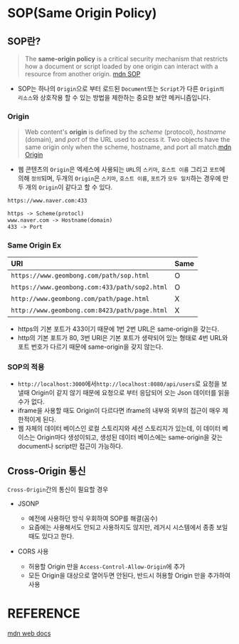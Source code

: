 # SOP(Same Origin Policy)

## SOP란?

> The **same-origin policy** is a critical security mechanism that restricts how a document or script loaded by one origin can interact with a resource from another origin. [mdn SOP](https://developer.mozilla.org/en-US/docs/Web/Security/Same-origin_policy)

- SOP는 하나의 `Origin`으로 부터 로드된 `Document`또는 `Script`가 다른 `Origin의 리소스`와 상호작용 할 수 있는 방법을 제한하는 중요한 보안 메커니즘입니다.

### Origin

> Web content's **origin** is defined by the *scheme* (protocol), *hostname* (domain), and *port* of the URL used to access it. Two objects have the same origin only when the scheme, hostname, and port all match.[mdn Origin](https://developer.mozilla.org/en-US/docs/Glossary/Origin)

- 웹 콘텐츠의 `Origin`은 엑세스에 사용되는 `URL`의 `스키마`, `호스트 이름` 그리고 `포트`에 의해 `정의`되며, 두개의 `Origin`은 `스키마`, `호스트 이름`, `포트`가 `모두 일치`하는 경우에 만 두 개의 `Origin`이 같다고 할 수 있다.

```html
https://www.naver.com:433

https -> Scheme(protocl)
www.naver.com -> Hostname(domain)
433 -> Port
```

### Same Origin Ex

| URI                                           | Same |
| :-------------------------------------------- | ---- |
| `https://www.geombong.com/path/sop.html`      | O    |
| `https://www.geombong.com:433/path/sop2.html` | O    |
| `http://www.geombong.com/path/page.html`      | X    |
| `http://www.geombong.com:8423/path/page.html` | X    |

- https의 기본 포트가 433이기 때문에 1번 2번 URL은 same-origin을 갖는다.
- http의 기본 포트가 80, 3번 URI은 기본 포트가 생략되어 있는 형태로 4번 URL와 포트 번호가 다르기 때문에 same-origin을 갖지 않는다.

### SOP의 적용

- `http://localhost:3000`에서`http://localhost:8080/api/users`로 요청을 보낼때 Origin이 같지 않기 때문에 요청으로 부터 응답되어 오는 Json 데이터를 읽을 수가 없다.
- iframe을 사용할 때도 Origin이 다르다면 iframe의 내부와 외부의 접근이 매우 제한적이게 된다.
- 웹 자체의 데이터 베이스인 로컬 스토리지와 세션 스토리지가 있는데, 이 데이터 베이스는 Origin마다 생성이되고, 생성된 데이터 베이스에는 same-origin을 갖는 document나 script만 접근이 가능하다.

## Cross-Origin 통신

`Cross-Origin`간의 통신이 필요할 경우

- JSONP
	- 예전에 사용하던 방식 우회하여 SOP를 해결(꼼수)
	- 요즘에는 사용해서도 안되고 사용하지도 않지만, 레거시 시스템에서 종종 보일때도 있다고 한다.

- CORS 사용
	- 허용할 Origin 만을 `Access-Control-Allow-Origin`에 추가
	- 모든 Origin을 대상으로 열어두면 안된다, 반드시 허용할 Origin 만을 추가하여 사용

# REFERENCE

[mdn web docs](https://developer.mozilla.org/en-US/docs/Web/Security/Same-origin_policy)